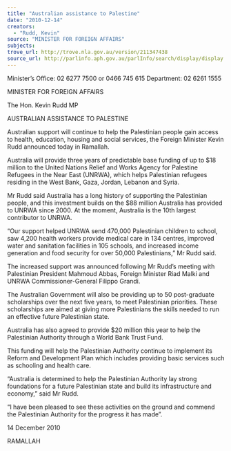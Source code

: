 ```yaml
---
title: "Australian assistance to Palestine"
date: "2010-12-14"
creators:
  - "Rudd, Kevin"
source: "MINISTER FOR FOREIGN AFFAIRS"
subjects:
trove_url: http://trove.nla.gov.au/version/211347438
source_url: http://parlinfo.aph.gov.au/parlInfo/search/display/display.w3p;query=Id%3A%22media/pressrel/444230%22
---
```


 

 

 

 

 

 Minister’s Office: 02 6277 7500 or 0466 745 615                                       Department: 02 6261 1555 

 

 

 MINISTER FOR FOREIGN AFFAIRS 

 The Hon. Kevin Rudd MP 

 AUSTRALIAN ASSISTANCE TO PALESTINE 

 Australian support will continue to help the Palestinian people gain access to health, education,  housing and social services, the Foreign Minister Kevin Rudd announced today in Ramallah. 

 Australia will provide three years of predictable base funding of up to $18 million to the United  Nations Relief and Works Agency for Palestine Refugees in the Near East (UNRWA), which helps  Palestinian refugees residing in the West Bank, Gaza, Jordan, Lebanon and Syria.  

 Mr Rudd said Australia has a long history of supporting the Palestinian people, and this  investment builds on the $88 million Australia has provided to UNRWA since 2000. At the  moment, Australia is the 10th largest contributor to UNRWA. 

 “Our support helped UNRWA send 470,000 Palestinian children to school, saw 4,200  health workers provide medical care in 134 centres, improved water and sanitation  facilities in 105 schools, and increased income generation and food security for over  50,000 Palestinians,” Mr Rudd said. 

 The increased support was announced following Mr Rudd’s meeting with Palestinian President  Mahmoud Abbas, Foreign Minister Riad Malki and UNRWA Commissioner-General Filippo Grandi.  

 The Australian Government will also be providing up to 50 post-graduate scholarships over the  next five years, to meet Palestinian priorities.  These scholarships are aimed at giving more  Palestinians the skills needed to run an effective future Palestinian state.   

 Australia has also agreed to provide $20 million this year to help the Palestinian Authority  through a World Bank Trust Fund.  

 This funding will help the Palestinian Authority continue to implement its Reform and  Development Plan which includes providing basic services such as schooling and health care.  

 “Australia is determined to help the Palestinian Authority lay strong foundations for a future  Palestinian state and build its infrastructure and economy,” said Mr Rudd.  

 “I have been pleased to see these activities on the ground and commend the Palestinian  Authority for the progress it has made”. 

 14 December 2010 

 RAMALLAH  

